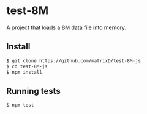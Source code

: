 # test-8M

A project that loads a 8M data file into memory.

## Install

```sh
$ git clone https://github.com/matrixD/test-8M-js
$ cd test-8M-js
$ npm install
```

## Running tests

```sh
$ npm test
```
